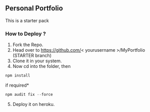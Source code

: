 ## Personal Portfolio

This is a starter pack

### How to Deploy ?
1. Fork the Repo.
2. Head over to https://github.com/<  yourusername  >/MyPortfolio (STARTER branch)
3. Clone it in your system.
4. Now cd into the folder, then

```js
npm install
```
if required*
```js
npm audit fix --force
```

5. Deploy it on heroku.

